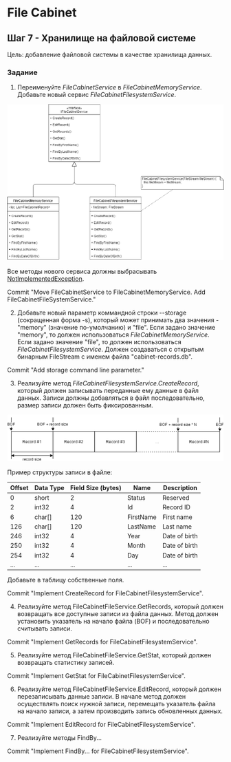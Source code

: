 # File Cabinet

## Шаг 7 - Хранилище на файловой системе

Цель: добавление файловой системы в качестве хранилища данных.


### Задание

1. Переименуйте _FileCabinetService_ в _FileCabinetMemoryService_. Добавьте новый сервис _FileCabinetFilesystemService_.

![File System Service](images/step07-file-system-service.png)

Все методы нового сервиса должны выбрасывать [NotImplementedException](https://docs.microsoft.com/en-us/dotnet/api/system.notimplementedexception).

Commit "Move FileCabinetService to FileCabinetMemoryService. Add FileCabinetFileSystemService."

2. Добавьте новый параметр коммандной строки --storage (сокращенная форма -s), который может принимать два значения - "memory" (значение по-умолчанию) и "file". Если задано значение "memory", то должен использоваться _FileCabinetMemoryService_. Если задано значение "file", то должен использоваться _FileCabinetFilesystemService_. Должен создаваться с открытым бинарным FileStream с именем файла "cabinet-records.db".

Commit "Add storage command line parameter."

3. Реализуйте метод _FileCabinetFilesystemService.CreateRecord_, который должен записывать переданные ему данные в файл данных. Записи должны добавляться в файл последовательно, размер записи должен быть фиксированным.

![File Structure](images/step07-file-structure.png)

Пример структуры записи в файле:

| Offset | Data Type | Field Size (bytes) | Name       | Description   |
|--------|-----------|--------------------|------------|---------------|
| 0      | short     | 2                  | Status     | Reserved      |
| 2      | int32     | 4                  | Id         | Record ID     |
| 6      | char[]    | 120                | FirstName  | First name    |
| 126    | char[]    | 120                | LastName   | Last name     |
| 246    | int32     | 4                  | Year       | Date of birth |
| 250    | int32     | 4                  | Month      | Date of birth |
| 254    | int32     | 4                  | Day        | Date of birth |
| ...    | ...       | ...                | ...        | ...           |

Добавьте в таблицу собственные поля.

Commit "Implement CreateRecord for FileCabinetFilesystemService".

4. Реализуйте метод FileCabinetFileService.GetRecords, который должен возвращать все доступные записи из файла данных. Метод должен установить указатель на начало файла (BOF) и последовательно считывать записи.

Commit "Implement GetRecords for FileCabinetFilesystemService".

5. Реализуйте метод FileCabinetFileService.GetStat, который должен возвращать статистику записей.

Commit "Implement GetStat for FileCabinetFilesystemService".

6. Реализуйте метод FileCabinetFileService.EditRecord, который должен перезаписывать данные записи. В начале метод должен осуществлять поиск нужной записи, перемещать указатель файла на начало записи, а затем производить запись обновленных данных.

Commit "Implement EditRecord for FileCabinetFilesystemService".

7. Реализуйте методы FindBy...

Commit "Implement FindBy... for FileCabinetFilesystemService".
